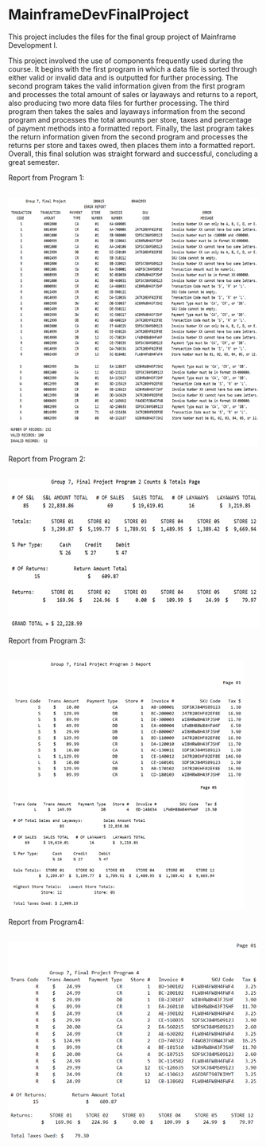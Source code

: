 # MainframeDevFinalProject
This project includes the files for the final group project of Mainframe Development I.

This project involved the use of components frequently used during the course. It begins with the first program in which a data file is sorted through either valid or invalid data and is outputted for further processing. The second program takes the valid information given from the first program and processes the total amount of sales or layaways and returns to a report, also producing two more data files for further processing. The third program then takes the sales and layaways information from the second program and processes the total amounts per store, taxes and percentage of payment methods into a formatted report. Finally, the last program takes the return information given from the second program and processes the returns per store and taxes owed, then places them into a formatted report. Overall, this final solution was straight forward and successful, concluding a great semester.

Report from Program 1:

<br>
<img height = "500" src = "https://github.com/jayagullano/MainframeDevFinalProject/blob/main/Report%20Images/Report%20Image%201.PNG"/>
<br>

Report from Program 2:

<br>
<img height = "300" src = "https://github.com/jayagullano/MainframeDevFinalProject/blob/main/Report%20Images/Report%20Image%202.PNG"/>
<br>

Report from Program 3:

<br>
<img height = "500" src = "https://github.com/jayagullano/MainframeDevFinalProject/blob/main/Report%20Images/Report%20Image%203.PNG"/>
<br> 

Report from Program4:

<br>
<img height = "400" src = "https://github.com/jayagullano/MainframeDevFinalProject/blob/main/Report%20Images/Report%20Image%204.PNG"/>
<br>
